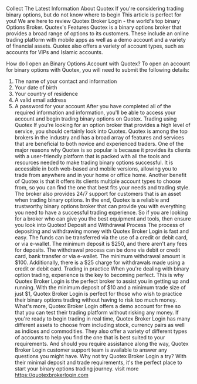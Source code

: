 Collect The Latest Information About Quotex
If you're considering trading binary options, but do not know where to begin This article is perfect for you! We are here to review Quotex Broker Login - the world's top binary Options Broker.
Quotex's Features
Quotex is a binary options broker that provides a broad range of options to its customers. These include an online trading platform with mobile apps as well as a demo account and a variety of financial assets. Quotex also offers a variety of account types, such as accounts for VIPs and Islamic accounts.
 
How do I open an Binary Options Account with Quotex?
To open an account for binary options with Quotex, you will need to submit the following details:
1.	The name of your contact and information
2.	Your date of birth
3.	Your country of residence
4.	A valid email address
5.	A password for your account
After you have completed all of the required information and information, you'll be able to access your account and begin trading binary options on Quotex.
Trading using Quotex
If you're looking for an option broker that provides a high level of service, you should certainly look into Quotex. Quotex is among the top brokers in the industry and has a broad array of features and services that are beneficial to both novice and experienced traders.
One of the major reasons why Quotex is so popular is because it provides its clients with a user-friendly platform that is packed with all the tools and resources needed to make trading binary options successful. It is accessible in both web-based and mobile versions, allowing you to trade from anywhere and in your home or office home.
Another benefit of Quotex is that it offers its clients multiple account types to choose from, so you can find the one that best fits your needs and trading style. The broker also provides 24/7 support for customers that is an asset when trading binary options.
In the end, Quotex is a reliable and trustworthy binary options broker that can provide you with everything you need to have a successful trading experience. So if you are looking for a broker who can give you the best equipment and tools, then ensure you look into Quotex!
Deposit and Withdrawal Process
The process of depositing and withdrawing money with Quotex Broker Login is fast and easy. The funds can be transferred via the use of a credit or debit card, or via e-wallet. The minimum deposit is $250, and there aren't any fees for deposits. The withdrawal process can be done via debit or credit card, bank transfer or via e-wallet. The minimum withdrawal amount is $100. Additionally, there is a $25 charge for withdrawals made using a credit or debit card.
Trading in practice
When you're dealing with binary option trading, experience is the key to becoming perfect. This is why Quotex Broker Login is the perfect broker to assist you in getting up and running.
With the minimum deposit of $10 and a minimum trade size of just $1, Quotex Broker Login is perfect for those who wish to practice their binary options trading without having to risk too much money. What's more, Quotex Broker Login offers a demo account for free so that you can test their trading platform without risking any money.
If you're ready to begin trading in real time, Quotex Broker Login has many different assets to choose from including stock, currency pairs as well as indices and commodities. They also offer a variety of different types of accounts to help you find the one that is best suited to your requirements.
And should you require assistance along the way, Quotex Broker Login customer support team is available to answer any questions you might have.
Why not try Quotex Broker Login a try? With their minimal deposit and trade requirements, it's the perfect place to start your binary options trading journey.
visit more https://quotexbrokerlogin.com

